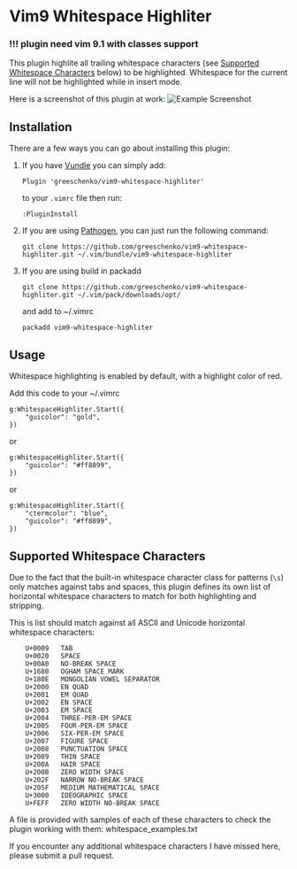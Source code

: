 # Vim9 Whitespace Highliter

### !!! plugin need vim 9.1 with classes support

This plugin highlite all trailing whitespace characters (see [Supported Whitespace
Characters](#supported-whitespace-characters) below) to be highlighted. Whitespace for the current line will
not be highlighted while in insert mode.

Here is a screenshot of this plugin at work:
![Example Screenshot](https://imgur.com/a/mYwHDYI)

## Installation
There are a few ways you can go about installing this plugin:

1.  If you have [Vundle](https://github.com/gmarik/Vundle.vim) you can simply add:
    ```vim
    Plugin 'greeschenko/vim9-whitespace-highliter'
    ```
    to your `.vimrc` file then run:
    ```vim
    :PluginInstall
    ```
2.  If you are using [Pathogen](https://github.com/tpope/vim-pathogen), you can just run the following command:
    ```
    git clone https://github.com/greeschenko/vim9-whitespace-highliter.git ~/.vim/bundle/vim9-whitespace-highliter
    ```
3.  If you are using build in packadd
    ```
    git clone https://github.com/greeschenko/vim9-whitespace-highliter.git ~/.vim/pack/downloads/opt/
    ```
    and add to ~/.vimrc
    ```vim
    packadd vim9-whitespace-highliter
    ```

## Usage
Whitespace highlighting is enabled by default, with a highlight color of red.

Add this code to your ~/.vimrc

```
g:WhitespaceHighliter.Start({
    "guicolor": "gold",
})
```
or
```
g:WhitespaceHighliter.Start({
    "guicolor": "#ff8899",
})
```
or
```
g:WhitespaceHighliter.Start({
    "ctermcolor": "blue",
    "guicolor": "#ff8899",
})
```


## Supported Whitespace Characters
Due to the fact that the built-in whitespace character class for patterns (`\s`)
only matches against tabs and spaces, this plugin defines its own list of
horizontal whitespace characters to match for both highlighting and stripping.

This is list should match against all ASCII and Unicode horizontal whitespace
characters:
```
    U+0009   TAB
    U+0020   SPACE
    U+00A0   NO-BREAK SPACE
    U+1680   OGHAM SPACE MARK
    U+180E   MONGOLIAN VOWEL SEPARATOR
    U+2000   EN QUAD
    U+2001   EM QUAD
    U+2002   EN SPACE
    U+2003   EM SPACE
    U+2004   THREE-PER-EM SPACE
    U+2005   FOUR-PER-EM SPACE
    U+2006   SIX-PER-EM SPACE
    U+2007   FIGURE SPACE
    U+2008   PUNCTUATION SPACE
    U+2009   THIN SPACE
    U+200A   HAIR SPACE
    U+200B   ZERO WIDTH SPACE
    U+202F   NARROW NO-BREAK SPACE
    U+205F   MEDIUM MATHEMATICAL SPACE
    U+3000   IDEOGRAPHIC SPACE
    U+FEFF   ZERO WIDTH NO-BREAK SPACE
```

A file is provided with samples of each of these characters to check the plugin
working with them: whitespace_examples.txt

If you encounter any additional whitespace characters I have missed here,
please submit a pull request.

